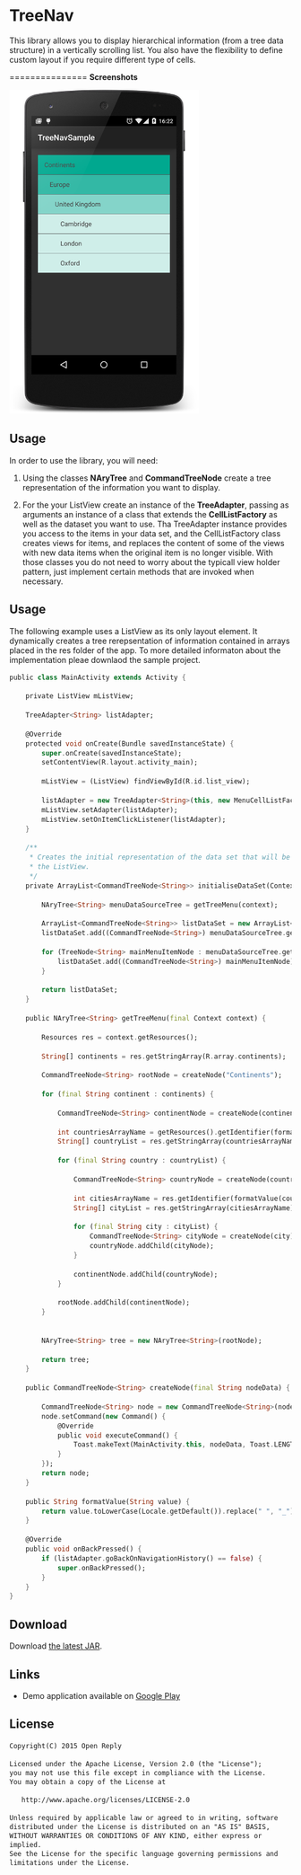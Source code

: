 TreeNav
============

This library allows you to display hierarchical information (from a tree data structure) in a vertically scrolling list. You also have the flexibility to define custom layout if you require different type of cells.

===============
**Screenshots**

![Screenshot](https://raw.githubusercontent.com/dfpalomar/treenav/master/Screenshots/screenshot_1.png)

Usage
--------
In order to use the library, you will need:

1. Using the classes **NAryTree** and **CommandTreeNode** create a tree representation of the information you want to display. 

2. For the your ListView create an instance of the **TreeAdapter**, passing as arguments an instance of a class that extends the **CellListFactory** as well as the dataset you want to use. Tha TreeAdapter instance provides you access to the items in your data set, and the CellListFactory class creates views for items, and replaces the content of some of the views with new data items when the original item is no longer visible. With those classes you do not need to worry about the typicall view holder pattern, just implement certain methods that are invoked when necessary.


 Usage
--------
The following example uses a ListView as its only layout element. It dynamically creates a tree rerepsentation of information contained in arrays placed in the res folder of the app. To more detailed informaton about the implementation pleae downlaod the sample project.

```dart
public class MainActivity extends Activity {

	private ListView mListView;
	
	TreeAdapter<String> listAdapter;
	
	@Override
	protected void onCreate(Bundle savedInstanceState) {
		super.onCreate(savedInstanceState);
		setContentView(R.layout.activity_main);
		
		mListView = (ListView) findViewById(R.id.list_view);
		
		listAdapter = new TreeAdapter<String>(this, new MenuCellListFactory(), initialiseDataSet(this));
		mListView.setAdapter(listAdapter);
		mListView.setOnItemClickListener(listAdapter);
	}
	
	/**
	 * Creates the initial representation of the data set that will be use for
	 * the ListView.
	 */
	private ArrayList<CommandTreeNode<String>> initialiseDataSet(Context context) {

		NAryTree<String> menuDataSourceTree = getTreeMenu(context);

		ArrayList<CommandTreeNode<String>> listDataSet = new ArrayList<CommandTreeNode<String>>();
		listDataSet.add((CommandTreeNode<String>) menuDataSourceTree.getRoot());

		for (TreeNode<String> mainMenuItemNode : menuDataSourceTree.getRoot().getChildren()) {
			listDataSet.add((CommandTreeNode<String>) mainMenuItemNode);
		}
		
		return listDataSet;
	}
	
	public NAryTree<String> getTreeMenu(final Context context) {
		
		Resources res = context.getResources();

		String[] continents = res.getStringArray(R.array.continents);
		
		CommandTreeNode<String> rootNode = createNode("Continents");
		
		for (final String continent : continents) {
			
			CommandTreeNode<String> continentNode = createNode(continent);
			
			int countriesArrayName = getResources().getIdentifier(formatValue(continent) + "_countries", "array", getPackageName());
			String[] countryList = res.getStringArray(countriesArrayName);
			
			for (final String country : countryList) {
				
				CommandTreeNode<String> countryNode = createNode(country);
				
				int citiesArrayName = res.getIdentifier(formatValue(country) + "_cities", "array", getPackageName());
				String[] cityList = res.getStringArray(citiesArrayName);
				
				for (final String city : cityList) {
					CommandTreeNode<String> cityNode = createNode(city);
					countryNode.addChild(cityNode);
				}
				
				continentNode.addChild(countryNode);
			}
			
			rootNode.addChild(continentNode);
		}
		
		
		NAryTree<String> tree = new NAryTree<String>(rootNode);
		
		return tree;
	}
	
	public CommandTreeNode<String> createNode(final String nodeData) {
		
		CommandTreeNode<String> node = new CommandTreeNode<String>(nodeData);
		node.setCommand(new Command() {
			@Override
			public void executeCommand() {
				Toast.makeText(MainActivity.this, nodeData, Toast.LENGTH_SHORT).show();
			}
		});
		return node;
	}
	
	public String formatValue(String value) {
		return value.toLowerCase(Locale.getDefault()).replace(" ", "_");
	}
	
	@Override
	public void onBackPressed() {
		if (listAdapter.goBackOnNavigationHistory() == false) {
			super.onBackPressed();	
		}
	}
}
```

Download
--------

Download [the latest JAR][1].

Links
--------

- Demo application available on [Google Play](https://play.google.com/store/apps/details?id=be.delhaize)

License
-------

    Copyright(C) 2015 Open Reply

    Licensed under the Apache License, Version 2.0 (the "License");
    you may not use this file except in compliance with the License.
    You may obtain a copy of the License at

       http://www.apache.org/licenses/LICENSE-2.0

    Unless required by applicable law or agreed to in writing, software
    distributed under the License is distributed on an "AS IS" BASIS,
    WITHOUT WARRANTIES OR CONDITIONS OF ANY KIND, either express or implied.
    See the License for the specific language governing permissions and
    limitations under the License.


[1]: https://search.maven.org/remote_content?g=eu.reply.androidlab.ui&a=treenav&v=LATEST    
